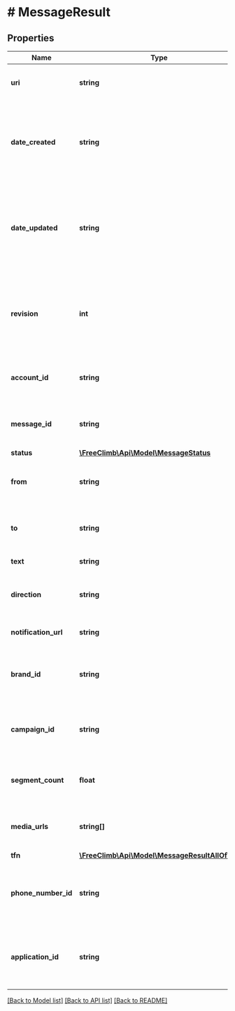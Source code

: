 # # MessageResult

## Properties

Name | Type | Description | Notes
------------ | ------------- | ------------- | -------------
**uri** | **string** | The URI for this resource, relative to /apiserver. | [optional]
**date_created** | **string** | The date that this resource was created (GMT) in RFC 1123 format (e.g., Mon, 15 Jun 2009 20:45:30 GMT). | [optional]
**date_updated** | **string** | The date that this resource was last updated (GMT) in RFC 1123 format (e.g., Mon, 15 Jun 2009 20:45:30 GMT). | [optional]
**revision** | **int** | Revision count for the resource. This count is set to 1 on creation and is incremented every time it is updated. | [optional]
**account_id** | **string** | String that uniquely identifies this account resource. | [optional]
**message_id** | **string** | String that uniquely identifies this message resource | [optional]
**status** | [**\FreeClimb\Api\Model\MessageStatus**](MessageStatus.md) |  | [optional]
**from** | **string** | Phone number in E.164 format that sent the message. | [optional]
**to** | **string** | Phone number in E.164 format that received the message. | [optional]
**text** | **string** | Message contents | [optional]
**direction** | **string** | Noting whether the message was inbound or outbound | [optional]
**notification_url** | **string** | URL invoked when message sent | [optional]
**brand_id** | **string** | The unique identifier for the brand associated with the message | [optional]
**campaign_id** | **string** | The unique identifier for the campaign associated with the message | [optional]
**segment_count** | **float** | The number of segments into which the message was split | [optional]
**media_urls** | **string[]** | an array of HTTP URLs which were attached this this message | [optional]
**tfn** | [**\FreeClimb\Api\Model\MessageResultAllOfTfn**](MessageResultAllOfTfn.md) |  | [optional]
**phone_number_id** | **string** | String that uniquely identifies the phoneNumber resource used to send this Message | [optional]
**application_id** | **string** | String that uniquely identifies the Application resource used to send this Message | [optional]

[[Back to Model list]](../../README.md#models) [[Back to API list]](../../README.md#endpoints) [[Back to README]](../../README.md)
